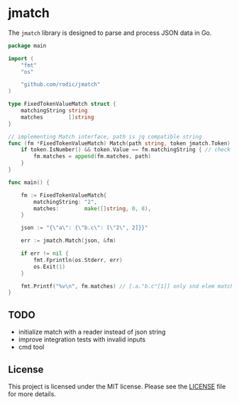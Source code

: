 # jmatch

The `jmatch` library is designed to parse and process JSON data in Go.

```go
package main

import (
	"fmt"
	"os"

	"github.com/rodic/jmatch"
)

type FixedTokenValueMatch struct {
	matchingString string
	matches        []string
}

// implementing Match interface, path is jq compatible string
func (fm *FixedTokenValueMatch) Match(path string, token jmatch.Token) {
	if token.IsNumber() && token.Value == fm.matchingString { // check the token type and value
		fm.matches = append(fm.matches, path)
	}
}

func main() {

	fm := FixedTokenValueMatch{
		matchingString: "2",
		matches:        make([]string, 0, 8),
	}

	json := "{\"a\": {\"b.c\": [\"2\", 2]}}"

	err := jmatch.Match(json, &fm)

	if err != nil {
		fmt.Fprintln(os.Stderr, err)
		os.Exit(1)
	}

	fmt.Printf("%v\n", fm.matches) // [.a."b.c"[1]] only snd elem matches since the first is string
}
```

## TODO

- initialize match with a reader instead of json string
- improve integration tests with invalid inputs
- cmd tool

## License

This project is licensed under the MIT license. Please see the [LICENSE](LICENSE) file for more details.

